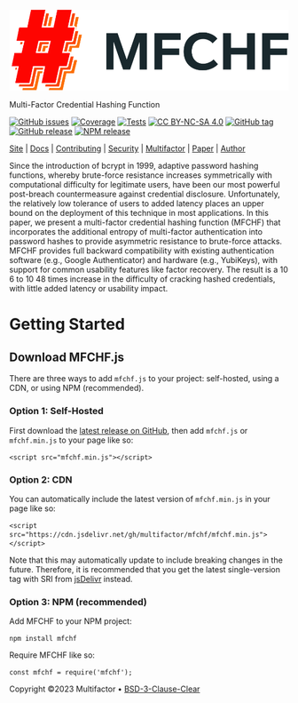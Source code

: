 [![MFCHF](https://raw.githubusercontent.com/multifactor/MFCHF/master/site/logo.png "MFCHF")](https://mfchf.com/ "MFCHF")

Multi-Factor Credential Hashing Function

[![GitHub issues](https://img.shields.io/github/issues/multifactor/MFCHF)](https://github.com/multifactor/MFCHF/issues)
[![Coverage](https://img.shields.io/badge/coverage-100%25-brightgreen)](https://www.mfchf.com/coverage)
[![Tests](https://img.shields.io/badge/tests-100%25-brightgreen)](https://www.mfchf.com/tests/mochawesome.html)
[![CC BY-NC-SA 4.0](https://img.shields.io/badge/license-BSD--3--Clause--Clear%204.0-brightgreen.svg)](https://github.com/multifactor/MFCHF/blob/master/LICENSE)
[![GitHub tag](https://img.shields.io/github/tag/multifactor/MFCHF.svg)](https://github.com/multifactor/MFCHF/tags)
[![GitHub release](https://img.shields.io/github/release/multifactor/MFCHF.svg)](https://github.com/multifactor/MFCHF/releases)
[![NPM release](https://img.shields.io/npm/v/mfchf.svg)](https://www.npmjs.com/package/mfchf)

[Site](https://mfchf.com/) |
[Docs](https://mfchf.com/docs/) |
[Contributing](https://github.com/multifactor/MFCHF/blob/master/CONTRIBUTING.md) |
[Security](https://github.com/multifactor/MFCHF/blob/master/SECURITY.md) |
[Multifactor](https://github.com/multifactor) |
[Paper](https://ieeexplore.ieee.org/document/10190544) |
[Author](https://github.com/VCNinc)

Since the introduction of bcrypt in 1999, adaptive password hashing functions, whereby brute-force resistance increases symmetrically with computational difficulty for legitimate users, have been our most powerful post-breach countermeasure against credential disclosure. Unfortunately, the relatively low tolerance of users to added latency places an upper bound on the deployment of this technique in most applications. In this paper, we present a multi-factor credential hashing function (MFCHF) that incorporates the additional entropy of multi-factor authentication into password hashes to provide asymmetric resistance to brute-force attacks. MFCHF provides full backward compatibility with existing authentication software (e.g., Google Authenticator) and hardware (e.g., YubiKeys), with support for common usability features like factor recovery. The result is a 10 6 to 10 48 times increase in the difficulty of cracking hashed credentials, with little added latency or usability impact.

# Getting Started
## Download MFCHF.js
There are three ways to add `mfchf.js` to your project: self-hosted, using a CDN, or using NPM (recommended).

### Option 1: Self-Hosted
First download the [latest release on GitHub](https://github.com/multifactor/MFCHF/releases), then add `mfchf.js` or `mfchf.min.js` to your page like so:

	<script src="mfchf.min.js"></script>

### Option 2: CDN
You can automatically include the latest version of `mfchf.min.js` in your page like so:

	<script src="https://cdn.jsdelivr.net/gh/multifactor/mfchf/mfchf.min.js"></script>

Note that this may automatically update to include breaking changes in the future. Therefore, it is recommended that you get the latest single-version tag with SRI from [jsDelivr](https://www.jsdelivr.com/package/npm/mfchf) instead.

### Option 3: NPM (recommended)
Add MFCHF to your NPM project:

	npm install mfchf


Require MFCHF like so:

	const mfchf = require('mfchf');

Copyright ©2023 Multifactor • [BSD-3-Clause-Clear](https://github.com/multifactor/MFCHF/blob/master/LICENSE)
